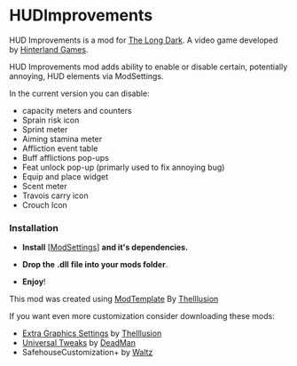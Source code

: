 # HUDImprovements

HUD Improvements is a mod for [The Long Dark](https://www.thelongdark.com). 
A video game developed by [Hinterland Games](https://hinterlandgames.com/).

HUD Improvements mod adds ability to enable or disable certain, potentially annoying, HUD elements via ModSettings.

In the current version you can disable:

- capacity meters and counters
- Sprain risk icon
- Sprint meter
- Aiming stamina meter
- Affliction event table
- Buff afflictions pop-ups
- Feat unlock pop-up (primarly used to fix annoying bug)
- Equip and place widget
- Scent meter
- Travois carry icon
- Crouch Icon

### Installation

- **Install** [[ModSettings](https://github.com/DigitalzombieTLD/ModSettings/releases/tag/v2.0)] **and it's dependencies.**

- **Drop the** **.dll** **file into your mods folder**.
- **Enjoy**!

This mod was created using [ModTemplate](https://github.com/Arkhorse/TLD-Mod-Template) By [TheIllusion](https://github.com/Arkhorse)

If you want even more customization consider downloading these mods:
- [Extra Graphics Settings](https://github.com/Arkhorse/ExtraGraphicsSettings) by [TheIllusion](https://github.com/Arkhorse)
- [Universal Tweaks](https://github.com/Deaadman/UniversalTweaks) by [DeadMan](https://github.com/Deaadman)
- SafehouseCustomization+ by [Waltz](https://github.com/HAHAYOUDEAD)
